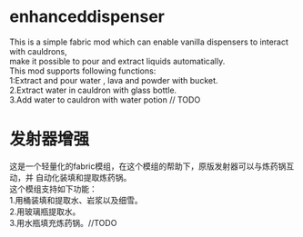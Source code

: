 # enhanceddispenser
  This is a simple fabric mod which can enable vanilla dispensers to interact with cauldrons,  
 make it possible to pour and extract liquids automatically.  
  This mod supports following functions:  
    1:Extract and pour water , lava and powder with bucket.  
    2.Extract water in cauldron with glass bottle.  
    3.Add water to cauldron with water potion // TODO  
 
# 发射器增强  
  这是一个轻量化的fabric模组，在这个模组的帮助下，原版发射器可以与炼药锅互动，并
自动化装填和提取炼药锅。  
  这个模组支持如下功能：  
    1.用桶装填和提取水、岩浆以及细雪。  
    2.用玻璃瓶提取水。  
    3.用水瓶填充炼药锅。//TODO  
    
